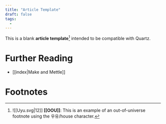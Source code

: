 ```yaml
---
title: "Article Template"
draft: false
tags:
  - 
---
```


This is a blank **article template**[^tag] intended to be compatible with Quartz.

# Further Reading
- [[index|Make and Mettle]]

# Footnotes
[^tag]:![[Uyu.svg|12]] **[[OOU]]**: This is an example of an out-of-universe footnote using the 우유/house character. 